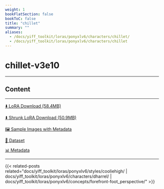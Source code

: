 ```yaml
---
weight: 1
bookFlatSection: false
bookToC: false
title: "chillet"
summary: ""
aliases:
  - /docs/yiff_toolkit/loras/ponyxlv6/characters/chillet/
  - /docs/yiff_toolkit/loras/ponyxlv6/characters/chillet
---
```


<!--markdownlint-disable MD025 MD033 -->

# chillet-v3e10

---

## Content

---

[⬇️ LoRA Download (58.4MB)](https://huggingface.co/rakki194/yt/resolve/main/ponyxl_loras/chillet-v3e10.safetensors?download=true)

[⬇️ Shrunk LoRA Download (50.9MB)](https://huggingface.co/rakki194/yt/resolve/main/ponyxl_loras_shrunk_2/chillet-v3e10_frockpt1_th-3.55.safetensors?download=true)

[🖼️ Sample Images with Metadata](https://huggingface.co/k4d3/yiff_toolkit/tree/main/static/{})

[📐 Dataset](https://huggingface.co/datasets/k4d3/furry/tree/main/chillet)

[📊 Metadata](https://huggingface.co/k4d3/yiff_toolkit/raw/main/ponyxl_loras/chillet-v3e10.json)

---

<!--
HUGO_SEARCH_EXCLUDE_START
-->
{{< related-posts related="docs/yiff_toolkit/loras/ponyxlv6/styles/cooliehigh/ | docs/yiff_toolkit/loras/ponyxlv6/characters/dharrel/ | docs/yiff_toolkit/loras/ponyxlv6/concepts/forefront-foot_perspective/" >}}
<!--
HUGO_SEARCH_EXCLUDE_END
-->
